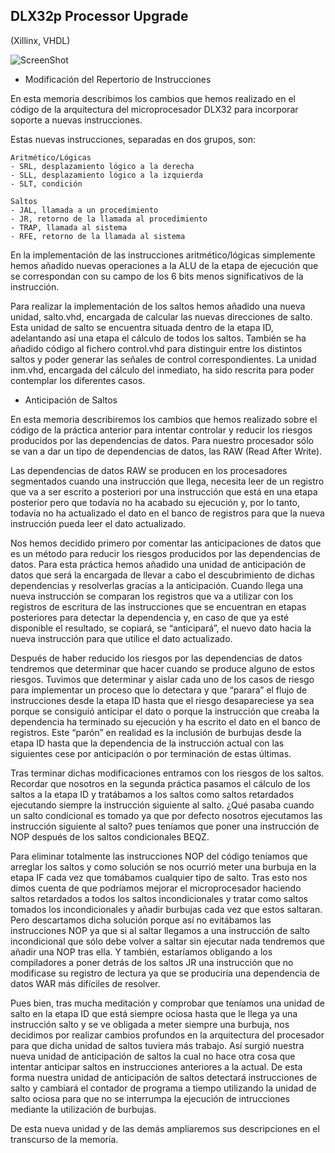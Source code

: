 DLX32p Processor Upgrade
------------------------
(Xillinx, VHDL)

![ScreenShot](https://raw.github.com/jhcasado/screenshots/master/DLX32p_Processor_Upgrade/dlx32p_01.png)

- Modificación del Repertorio de Instrucciones

En esta memoria describimos los cambios que hemos realizado en el código de la arquitectura del microprocesador DLX32 para incorporar soporte a nuevas instrucciones. 

Estas nuevas instrucciones, separadas en dos grupos, son:

	Aritmético/Lógicas
	- SRL, desplazamiento lógico a la derecha
	- SLL, desplazamiento lógico a la izquierda
	- SLT, condición
	
	Saltos
	- JAL, llamada a un procedimiento
	- JR, retorno de la llamada al procedimiento
	- TRAP, llamada al sistema
	- RFE, retorno de la llamada al sistema

En la implementación de las instrucciones aritmético/lógicas simplemente hemos añadido nuevas operaciones a la ALU de la etapa de ejecución que se correspondan con su campo de los 6 bits menos significativos de la instrucción.

Para realizar la implementación de los saltos hemos añadido una nueva unidad, salto.vhd, encargada de calcular las nuevas direcciones de salto. Esta unidad de salto se encuentra situada dentro de la etapa ID, adelantando así una etapa el cálculo de todos los saltos. También se ha añadido código al fichero control.vhd para distinguir entre los distintos saltos y poder generar las señales de control correspondientes. La unidad inm.vhd, encargada del cálculo del inmediato, ha sido rescrita para poder contemplar los diferentes casos.


- Anticipación de Saltos

En esta memoria describiremos los cambios que hemos realizado sobre el código de la práctica anterior para intentar controlar y reducir los riesgos producidos por las dependencias de datos. Para nuestro procesador sólo se van a dar un tipo de dependencias de datos, las RAW (Read After Write).

Las dependencias de datos RAW se producen en los procesadores segmentados cuando una instrucción que llega, necesita leer de un registro que va a ser escrito a posteriori por una instrucción que está en una etapa posterior pero que todavía no ha acabado su ejecución y, por lo tanto, todavía no ha actualizado el dato en el banco de registros para que la nueva instrucción pueda leer el dato actualizado.

Nos hemos decidido primero por comentar las anticipaciones de datos que es un método para reducir los riesgos producidos por las dependencias de datos. Para esta práctica hemos añadido una unidad de anticipación de datos que será la encargada de llevar a cabo el descubrimiento de dichas dependencias y resolverlas gracias a la anticipación. Cuando llega una nueva instrucción se comparan los registros que va a utilizar con los registros de escritura de las instrucciones que se encuentran en etapas posteriores para detectar la dependencia y, en caso de que ya esté disponible el resultado, se copiará, se “anticipará”, el nuevo dato hacia la nueva instrucción para que utilice el dato actualizado.

Después de haber reducido los riesgos por las dependencias de datos tendremos que determinar que hacer cuando se produce alguno de estos riesgos. Tuvimos que determinar y aislar cada uno de los casos de riesgo para implementar un proceso que lo detectara y que “parara” el flujo de instrucciones desde la etapa ID hasta que el riesgo desapareciese ya sea porque se consiguió anticipar el dato o porque la instrucción que creaba la dependencia ha terminado su ejecución y ha escrito el dato en el banco de registros. Este “parón” en realidad es la inclusión de burbujas desde la etapa ID hasta que la dependencia de la instrucción actual con las siguientes cese por anticipación o por terminación de estas últimas.

Tras terminar dichas modificaciones entramos con los riesgos de los saltos. Recordar que nosotros en la segunda práctica pasamos el cálculo de los saltos a la etapa ID y tratábamos a los saltos como saltos retardados ejecutando siempre la instrucción siguiente al salto. ¿Qué pasaba cuando un salto condicional es tomado ya que por defecto nosotros ejecutamos las instrucción siguiente al salto? pues teníamos que poner una instrucción de NOP después de los saltos condicionales BEQZ.

Para eliminar totalmente las instrucciones NOP del código teníamos que arreglar los saltos y como solución se nos ocurrió meter una burbuja en la etapa IF cada vez que tomábamos cualquier tipo de salto. Tras esto nos dimos cuenta de que podríamos mejorar el microprocesador haciendo saltos retardados a todos los saltos incondicionales y tratar como saltos tomados los incondicionales y añadir burbujas cada vez que estos saltaran. Pero descartamos dicha solución porque así no evitábamos las instrucciones NOP ya que si al saltar llegamos a una instrucción de salto incondicional que sólo debe volver a saltar sin ejecutar nada tendremos que añadir una NOP tras ella. Y también, estaríamos obligando a los compiladores a poner detrás de los saltos JR una instrucción que no modificase su registro de lectura ya que se produciría una dependencia de datos WAR más difíciles de resolver.

Pues bien, tras mucha meditación y comprobar que teníamos una unidad de salto en la etapa ID que está siempre ociosa hasta que le llega ya una instrucción salto y se ve obligada a meter siempre una burbuja, nos decidimos por realizar cambios profundos en la arquitectura del procesador para que dicha unidad de saltos tuviera más trabajo. Así surgió nuestra nueva unidad de anticipación de saltos la cual no hace otra cosa que intentar anticipar saltos en instrucciones anteriores a la actual. De esta forma nuestra unidad de anticipación de saltos detectará instrucciones de salto y cambiará el contador de programa a tiempo utilizando la unidad de salto ociosa para que no se interrumpa la ejecución de intrucciones mediante la utilización de burbujas.

De esta nueva unidad y de las demás ampliaremos sus descripciones en el transcurso de la memoria.
 
